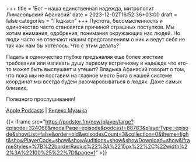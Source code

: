 +++
title = 'Бог – наша единственная надежда, митрополит Лимасольский Афанасий'
date = 2023-12-02T16:52:36+03:00
draft = false
categories = "Подкаст"
+++
Пустота, бессмысленность и одиночество часто становятся причиной страшных поступков. Мы хотим внимания, одобрения, понимания окружающих нас людей. Но люди часто не отвечают нашим представлениям о них и ведут себя не так как нам бы хотелось. Что с этим делать?

Падать в одиночество глубже предъявляя еще более жесткие требования или изливать душу первому встречному в надежде что кто-то может быть выслушает и утешит? Владыка Афанасий говорит о том, что пока мы не поставим на главное место Бога в нашей системе координат мы всегда будем разочаровываться в людях. Даже самых близких.

Полезного прослушивания!

[Apple Podcasts](https://podcasts.apple.com/by/podcast/%D0%B1%D0%BE%D0%B3-%D0%BD%D0%B0%D1%88%D0%B0-%D0%B5%D0%B4%D0%B8%D0%BD%D1%81%D1%82%D0%B2%D0%B5%D0%BD%D0%BD%D0%B0%D1%8F-%D0%BD%D0%B0%D0%B4%D0%B5%D0%B6%D0%B4%D0%B0-%D0%BC%D0%B8%D1%82%D1%80%D0%BE%D0%BF%D0%BE%D0%BB%D0%B8%D1%82-%D0%BB%D0%B8%D0%BC%D0%B0%D1%81%D0%BE%D0%BB%D1%8C%D1%81%D0%BA%D0%B8%D0%B9/id1670004262?i=1000637266163) | [Яндекс Музыка](https://music.yandex.ru/album/24972875/track/119776967)

{{< iframe src="https://podster.fm/new/player/large?episode=324068&modalPage=episode&podcast=88783&playerType=episode&showList=false&order=old&episodesCount=3&collection=0&theme=light&showPlayerCode=show&showAuditions=show&showDownload=show&iframeStyles=%7B%22borderRadius%22%3A%2215px%22%2C%22width%22%3A%22100%25%22%7D&page=1" >}}